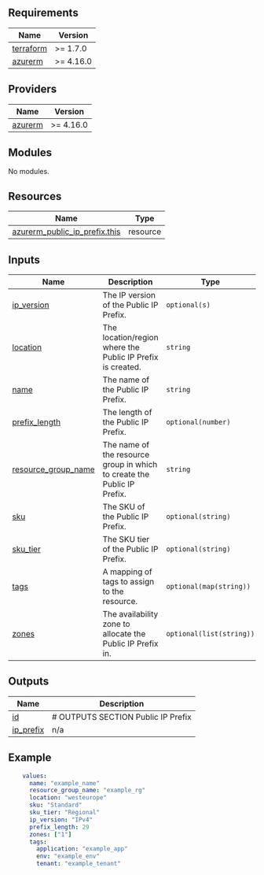 ## Requirements

| Name | Version |
|------|---------|
| <a name="requirement_terraform"></a> [terraform](#requirement\_terraform) | >= 1.7.0 |
| <a name="requirement_azurerm"></a> [azurerm](#requirement\_azurerm) | >= 4.16.0 |

## Providers

| Name | Version |
|------|---------|
| <a name="provider_azurerm"></a> [azurerm](#provider\_azurerm) | >= 4.16.0 |

## Modules

No modules.

## Resources

| Name | Type |
|------|------|
| [azurerm_public_ip_prefix.this](https://registry.terraform.io/providers/hashicorp/azurerm/latest/docs/resources/public_ip_prefix) | resource |

## Inputs

| Name | Description | Type | Default | Required |
|------|-------------|------|---------|:--------:|
| <a name="input_ip_version"></a> [ip\_version](#input\_ip\_version) | The IP version of the Public IP Prefix. | `optional(s)` | `IPv4` | no |
| <a name="input_location"></a> [location](#input\_location) | The location/region where the Public IP Prefix is created. | `string` | n/a | yes |
| <a name="input_name"></a> [name](#input\_name) | The name of the Public IP Prefix. | `string` | n/a | yes |
| <a name="input_prefix_length"></a> [prefix\_length](#input\_prefix\_length) | The length of the Public IP Prefix. | `optional(number)` | `28` | no |
| <a name="input_resource_group_name"></a> [resource\_group\_name](#input\_resource\_group\_name) | The name of the resource group in which to create the Public IP Prefix. | `string` | n/a | yes |
| <a name="input_sku"></a> [sku](#input\_sku) | The SKU of the Public IP Prefix. | `optional(string)` | `Standard` | no |
| <a name="input_sku_tier"></a> [sku\_tier](#input\_sku\_tier) | The SKU tier of the Public IP Prefix. | `optional(string)` | `Regional` | no |
| <a name="input_tags"></a> [tags](#input\_tags) | A mapping of tags to assign to the resource. | `optional(map(string))` | `{}` | no |
| <a name="input_zones"></a> [zones](#input\_zones) | The availability zone to allocate the Public IP Prefix in. | `optional(list(string))` | `[]` | no |

## Outputs

| Name | Description |
|------|-------------|
| <a name="output_id"></a> [id](#output\_id) | # OUTPUTS SECTION Public IP Prefix |
| <a name="output_ip_prefix"></a> [ip\_prefix](#output\_ip\_prefix) | n/a |

## Example

```yaml
    values:
      name: "example_name"
      resource_group_name: "example_rg"
      location: "westeurope"
      sku: "Standard"
      sku_tier: "Regional"
      ip_version: "IPv4"
      prefix_length: 29
      zones: ["1"]
      tags:
        application: "example_app"
        env: "example_env"
        tenant: "example_tenant"
```
